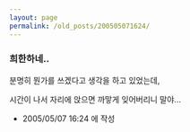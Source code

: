```yaml
---
layout: page
permalink: /old_posts/200505071624/
---
```


### 희한하네..

분명히 뭔가를 쓰겠다고 생각을 하고 있었는데,

시간이 나서 자리에 앉으면 까맣게 잊어버리니 말야...






- 2005/05/07 16:24 에 작성